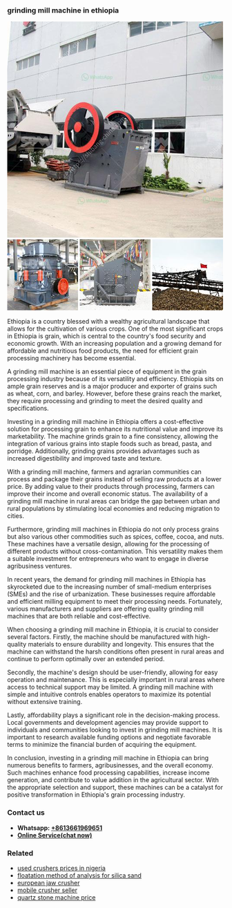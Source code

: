 <h3>grinding mill machine in ethiopia</h3><img src='1706768222.jpg' alt=''><p>Ethiopia is a country blessed with a wealthy agricultural landscape that allows for the cultivation of various crops. One of the most significant crops in Ethiopia is grain, which is central to the country's food security and economic growth. With an increasing population and a growing demand for affordable and nutritious food products, the need for efficient grain processing machinery has become essential.</p><p>A grinding mill machine is an essential piece of equipment in the grain processing industry because of its versatility and efficiency. Ethiopia sits on ample grain reserves and is a major producer and exporter of grains such as wheat, corn, and barley. However, before these grains reach the market, they require processing and grinding to meet the desired quality and specifications.</p><p>Investing in a grinding mill machine in Ethiopia offers a cost-effective solution for processing grain to enhance its nutritional value and improve its marketability. The machine grinds grain to a fine consistency, allowing the integration of various grains into staple foods such as bread, pasta, and porridge. Additionally, grinding grains provides advantages such as increased digestibility and improved taste and texture.</p><p>With a grinding mill machine, farmers and agrarian communities can process and package their grains instead of selling raw products at a lower price. By adding value to their products through processing, farmers can improve their income and overall economic status. The availability of a grinding mill machine in rural areas can bridge the gap between urban and rural populations by stimulating local economies and reducing migration to cities.</p><p>Furthermore, grinding mill machines in Ethiopia do not only process grains but also various other commodities such as spices, coffee, cocoa, and nuts. These machines have a versatile design, allowing for the processing of different products without cross-contamination. This versatility makes them a suitable investment for entrepreneurs who want to engage in diverse agribusiness ventures.</p><p>In recent years, the demand for grinding mill machines in Ethiopia has skyrocketed due to the increasing number of small-medium enterprises (SMEs) and the rise of urbanization. These businesses require affordable and efficient milling equipment to meet their processing needs. Fortunately, various manufacturers and suppliers are offering quality grinding mill machines that are both reliable and cost-effective.</p><p>When choosing a grinding mill machine in Ethiopia, it is crucial to consider several factors. Firstly, the machine should be manufactured with high-quality materials to ensure durability and longevity. This ensures that the machine can withstand the harsh conditions often present in rural areas and continue to perform optimally over an extended period.</p><p>Secondly, the machine's design should be user-friendly, allowing for easy operation and maintenance. This is especially important in rural areas where access to technical support may be limited. A grinding mill machine with simple and intuitive controls enables operators to maximize its potential without extensive training.</p><p>Lastly, affordability plays a significant role in the decision-making process. Local governments and development agencies may provide support to individuals and communities looking to invest in grinding mill machines. It is important to research available funding options and negotiate favorable terms to minimize the financial burden of acquiring the equipment.</p><p>In conclusion, investing in a grinding mill machine in Ethiopia can bring numerous benefits to farmers, agribusinesses, and the overall economy. Such machines enhance food processing capabilities, increase income generation, and contribute to value addition in the agricultural sector. With the appropriate selection and support, these machines can be a catalyst for positive transformation in Ethiopia's grain processing industry.</p><h3>Contact us</h3><ul><li><strong>Whatsapp:&nbsp;<a href="https://wa.me/8613661969651">+8613661969651</a></strong></li><li><a href="https://swt.shibang-china.com/?git&amp;zhl&amp;grinding mill machine in ethiopia"><strong>Online Service(chat now)</strong></a></li></ul><h3>Related</h3><ul><li><a href='used crushers prices in nigeria.md'>used crushers prices in nigeria</a></li><li><a href='floatation method of analysis for silica sand.md'>floatation method of analysis for silica sand</a></li><li><a href='european jaw crusher.md'>european jaw crusher</a></li><li><a href='mobile crusher seller.md'>mobile crusher seller</a></li><li><a href='quartz stone machine price.md'>quartz stone machine price</a></li></ul>